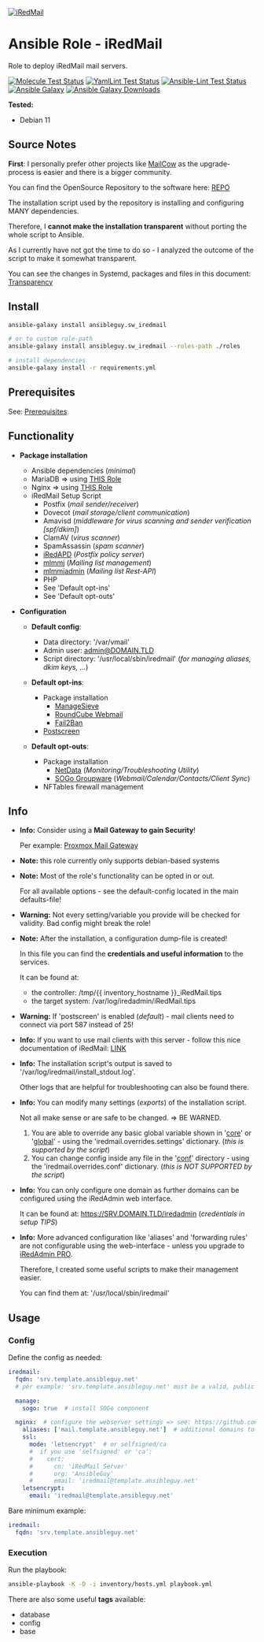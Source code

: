 [![iRedMail](https://www.iredmail.org/assets/images/logo-iredmail.png)](https://www.iredmail.org/)

# Ansible Role - iRedMail

Role to deploy iRedMail mail servers.

[![Molecule Test Status](https://badges.ansibleguy.net/sw_iredmail.molecule.svg)](https://molecule.readthedocs.io/en/latest/)
[![YamlLint Test Status](https://badges.ansibleguy.net/sw_iredmail.yamllint.svg)](https://yamllint.readthedocs.io/en/stable/)
[![Ansible-Lint Test Status](https://badges.ansibleguy.net/sw_iredmail.ansiblelint.svg)](https://ansible-lint.readthedocs.io/en/latest/)
[![Ansible Galaxy](https://img.shields.io/ansible/role/59937)](https://galaxy.ansible.com/ansibleguy/sw_iredmail)
[![Ansible Galaxy Downloads](https://img.shields.io/badge/dynamic/json?color=blueviolet&label=Galaxy%20Downloads&query=%24.download_count&url=https%3A%2F%2Fgalaxy.ansible.com%2Fapi%2Fv1%2Froles%2F59937%2F%3Fformat%3Djson)](https://galaxy.ansible.com/ansibleguy/sw_iredmail)

**Tested:**
* Debian 11

## Source Notes

**First**: I personally prefer other projects like [MailCow](https://github.com/ansibleguy/sw_mailcow) as the upgrade-process is easier and there is a bigger community.

You can find the OpenSource Repository to the software here: [REPO](https://github.com/iredmail/iRedMail/)

The installation script used by the repository is installing and configuring MANY dependencies.

Therefore, I **cannot make the installation transparent** without porting the whole script to Ansible.

As I currently have not got the time to do so - I analyzed the outcome of the script to make it somewhat transparent.

You can see the changes in Systemd, packages and files in this document: [Transparency](https://github.com/ansibleguy/sw_iredmail/blob/stable/Transparency.md)

## Install

```bash
ansible-galaxy install ansibleguy.sw_iredmail

# or to custom role-path
ansible-galaxy install ansibleguy.sw_iredmail --roles-path ./roles

# install dependencies
ansible-galaxy install -r requirements.yml
```

## Prerequisites

See: [Prerequisites](https://github.com/ansibleguy/sw_iredmail/blob/stable/Prerequisites.md)


## Functionality

* **Package installation**
  * Ansible dependencies (_minimal_)
  * MariaDB => using [THIS Role](https://github.com/ansibleguy/infra_mariadb)
  * Nginx => using [THIS Role](https://github.com/ansibleguy/infra_nginx)
  * iRedMail Setup Script
    * Postfix (_mail sender/receiver_)
    * Dovecot (_mail storage/client communication_)
    * Amavisd (_middleware for virus scanning and sender verification [spf/dkim]_)
    * ClamAV (_virus scanner_)
    * SpamAssassin (_spam scanner_)
    * [iRedAPD](https://github.com/iredmail/iRedAPD) (_Postfix policy server_)
    * [mlmmj](http://mlmmj.org/) (_Mailing list management_)
    * [mlmmjadmin](https://github.com/iredmail/mlmmjadmin) (_Mailing list Rest-API_)
    * PHP
    * See 'Default opt-ins'
    * See 'Default opt-outs'


* **Configuration**
  * **Default config**:
    * Data directory: '/var/vmail'
    * Admin user: admin@DOMAIN.TLD
    * Script directory: '/usr/local/sbin/iredmail' (_for managing aliases, dkim keys, ..._)
 

  * **Default opt-ins**:
    * Package installation
      * [ManageSieve](https://wiki1.dovecot.org/ManageSieve)
      * [RoundCube Webmail](https://roundcube.net/)
      * [Fail2Ban](https://www.fail2ban.org)
    * [Postscreen](https://www.postfix.org/POSTSCREEN_README.html)


  * **Default opt-outs**:
    * Package installation
      * [NetData](https://netdata.cloud) (_Monitoring/Troubleshooting Utility_)
      * [SOGo Groupware](https://www.sogo.nu/) (_Webmail/Calendar/Contacts/Client Sync_)
    * NFTables firewall management


## Info

* **Info:** Consider using a **Mail Gateway to gain Security**!

  Per example: [Proxmox Mail Gateway](https://github.com/ansibleguy/sw_proxmox_mail_gw)


* **Note:** this role currently only supports debian-based systems


* **Note:** Most of the role's functionality can be opted in or out.

  For all available options - see the default-config located in the main defaults-file!


* **Warning:** Not every setting/variable you provide will be checked for validity. Bad config might break the role!


* **Note:** After the installation, a configuration dump-file is created!

  In this file you can find the **credentials and useful information** to the services.

  It can be found at:

  - the controller: /tmp/{{ inventory_hostname }}_iRedMail.tips
  - the target system: /var/log/iredadmin/iRedMail.tips


* **Warning:** If 'postscreen' is enabled (_default_) - mail clients need to connect via port 587 instead of 25!


* **Info:** If you want to use mail clients with this server - follow this nice documentation of iRedMail: [LINK](https://docs.iredmail.org/index.html#configure-mail-client-applications)


* **Info:** The installation script's output is saved to '/var/log/iredmail/install_stdout.log'.

  Other logs that are helpful for troubleshooting can also be found there.


* **Info:** You can modify many settings (_exports_) of the installation script.

  Not all make sense or are safe to be changed. => BE WARNED.

  1. You are able to override any basic global variable shown in '[core](https://github.com/iredmail/iRedMail/blob/master/conf/core)' or '[global](https://github.com/iredmail/iRedMail/blob/master/conf/global)' - using the 'iredmail.overrides.settings' dictionary. (_this is supported by the script_)
  2. You can change config inside any file in the '[conf](https://github.com/iredmail/iRedMail/tree/master/conf)' directory - using the 'iredmail.overrides.conf' dictionary. (_this is NOT SUPPORTED by the script_)


* **Info:** You can only configure one domain as further domains can be configured using the iRedAdmin web interface.

  It can be found at: https://SRV.DOMAIN.TLD/iredadmin (_credentials in setup TIPS_)


* **Info:** More advanced configuration like 'aliases' and 'forwarding rules' are not configurable using the web-interface - unless you upgrade to [iRedAdmin PRO](https://www.iredmail.org/pricing.html).

  Therefore, I created some useful scripts to make their management easier.

  You can find them at: '/usr/local/sbin/iredmail'


## Usage

### Config

Define the config as needed:
```yaml
iredmail:
  fqdn: 'srv.template.ansibleguy.net'
  # per example: 'srv.template.ansibleguy.net' must be a valid, public dns-hostname of the server

  manage:
    sogo: true  # install SOGo component

  nginx:  # configure the webserver settings => see: https://github.com/ansibleguy/infra_nginx
    aliases: ['mail.template.ansibleguy.net']  # additional domains to add to the certificate
    ssl:
      mode: 'letsencrypt'  # or selfsigned/ca
      #  if you use 'selfsigned' or 'ca':
      #    cert:
      #      cn: 'iRedMail Server'
      #      org: 'AnsibleGuy'
      #      email: 'iredmail@template.ansibleguy.net'
    letsencrypt:
      email: 'iredmail@template.ansibleguy.net'
```

Bare minimum example:
```yaml
iredmail:
  fqdn: 'srv.template.ansibleguy.net'
```

### Execution

Run the playbook:
```bash
ansible-playbook -K -D -i inventory/hosts.yml playbook.yml
```

There are also some useful **tags** available:
* database
* config
* base
